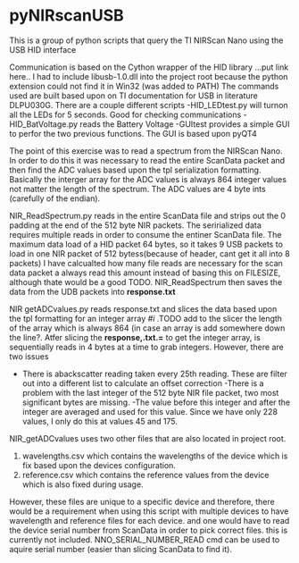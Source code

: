 # pyNIRscanUSB
This is a group of python scripts that query the TI NIRScan Nano using the USB HID interface

Communication is based on the Cython wrapper of the HID library ...put link here.. 
   I had to include  libusb-1.0.dll into the project root because the python extension could not find it in Win32 (was added to PATH)
The commands used are built based upon on TI documentation  for USB in literature  DLPU030G.
 There are a couple different scripts
 -HID_LEDtest.py will turnon all the LEDs for 5 seconds. Good for checking communications
 -HID_BatVoltage.py reads the Battery Voltage
 -GUItest provides a simple GUI to perfor the two previous functions. The GUI is based upon pyQT4

The point of this exercise was to read a spectrum from the NIRScan Nano.
In order to do this it was necessary to read the entire ScanData packet and then find the ADC values based upon the tpl serialization
formatting. Basically the interger array for the ADC values is always 864 integer values not matter the length of the spectrum. 
The ADC values are 4 byte ints (carefully of the endian).

NIR_ReadSpectrum.py  reads in the entire ScanData file and strips out the 0 padding at the end of the 512 byte NIR packets. 
The seririalized data requires multiple reads in order to consume the entiner ScanData file. The maximum data load of a HID packet
64 bytes, so it takes 9 USB packets to load in one NIR packet of 512 bytess(because of header, cant get it all into 8 packets) 
I have calcualted how many file reads are necessary for the scan data packet a always read this amount instead of basing this on FILESIZE,
although thate would be a good TODO. NIR_ReadSpectrum then saves the data from the UDB packets into **response.txt**

NIR getADCvalues.py reads response.txt and slices the data based upon the tpl formatting for an integer array *#i* .TODO add to the slicer the length of the array which is always 864 (in case an array is add somewhere down the line?. Atfer slicing the **response,.txt.=** to get the integer array, is sequentially reads in 4 bytes at a time to grab integers. However, there are two issues
  - There is abackscatter reading taken every 25th reading. These are filter out into a different list to calculate an offset correction
  -There is a problem with the last integer of the 512 byte NIR file packet, two most significant bytes are missing. 
    -The value before this integer and after the integer are averaged and used for this value. Since we have only 228 values, I only do         this at values 45 and 175. 
    
 NIR_getADCvalues uses two other files that are also located in project root.
 1. wavelengths.csv which contains the wavelengths of the device which is fix based upon the devices configuration. 
 2. reference.csv which contains the reference values from the device which is also fixed during usage. 
 
 However, these files are unique to a specific device and therefore, there would be a requirement when using this script with multiple devices to have wavelength and reference files for each device. and one would have to read the device serial number from ScanData in order to pick correct files. this is currently not included. NNO_SERIAL_NUMBER_READ  cmd can be used to aquire serial number (easier than slicing ScanData to find it). 
